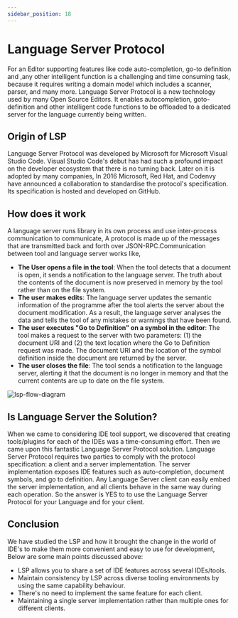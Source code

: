 ```yaml
---
sidebar_position: 18
---
```


# Language Server Protocol  

For an Editor supporting features like code auto-completion, go-to definition and ,any other intelligent function is a challenging and time consuming task, because it requires writing a domain model which includes a scanner, parser, and many more. Language Server Protocol is a new technology used by many Open Source Editors. It enables autocompletion, goto-definition and other intelligent code functions to be offloaded to a dedicated server for the language currently being written.

## Origin of LSP

Language Server Protocol was developed by Microsoft for Microsoft Visual Studio Code. Visual Studio Code's debut has had such a profound impact on the developer ecosystem that there is no turning back. Later on it is adopted by many companies, In 2016 Microsoft, Red Hat, and Codenvy have announced a collaboration to standardise the protocol's specification. Its specification is hosted and developed on GitHub.

## How does it work

A language server runs library in its own process and use inter-process communication to communicate, A protocol is made up of the messages that are transmitted back and forth over JSON-RPC.Communication between tool and language server works like,

- **The User opens a file in the tool**: When the tool detects that a document is open, it sends a notification to the language server. The truth about the contents of the document is now preserved in memory by the tool rather than on the file system.
- **The user makes edits**: The language server updates the semantic information of the programme after the tool alerts the server about the document modification. As a result, the language server analyses the data and tells the tool of any mistakes or warnings that have been found.
- **The user executes "Go to Definition" on a symbol in the editor**: The tool makes a request to the server with two parameters: (1) the document URI and (2) the text location where the Go to Definition request was made. The document URI and the location of the symbol definition inside the document are returned by the server.
- **The user closes the file**: The tool sends a notification to the language server, alerting it that the document is no longer in memory and that the current contents are up to date on the file system.

![lsp-flow-diagram](https://user-images.githubusercontent.com/54666019/135633569-85c788f3-e944-4869-9841-38d3c035e2ac.png)

## Is Language Server the Solution?

When we came to considering IDE tool support, we discovered that creating tools/plugins for each of the IDEs was a time-consuming effort. Then we came upon this fantastic Language Server Protocol solution. Language Server Protocol requires two parties to comply with the protocol specification: a client and a server implementation. The server implementation exposes IDE features such as auto-completion, document symbols, and go to definition. Any Language Server client can easily embed the server implementation, and all clients behave in the same way during each operation. So the answer is YES to to use the Language Server Protocol for your Language and for your client.

## Conclusion 

We have studied the LSP and how it brought the change in the world of IDE's to make them more convenient and easy to use for development, Below are some main points discussed above:
- LSP allows you to share a set of IDE features across several IDEs/tools.
- Maintain consistency by LSP across diverse tooling environments by using the same capability behaviour.
- There's no need to implement the same feature for each client.
- Maintaining a single server implementation rather than multiple ones for different clients.

